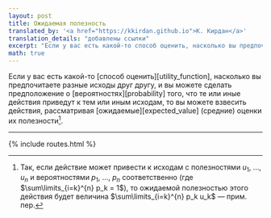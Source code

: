 ```yaml
---
layout: post
title: Ожидаемая полезность
translated_by: '<a href="https://kkirdan.github.io">К. Кирдан</a>'
translation_details: "добавлены ссылки"
excerpt: "Если у вас есть какой-то способ оценить, насколько вы предпочитаете разные исходы друг другу, и вы можете сделать предположение о вероятностях того, что те или иные действия приведут к тем или иным исходам, то вы можете взвесить действия, рассматривая их средние ожидаемые оценки."
math: true
---
```

Если у вас есть какой-то [способ оценить][utility_function], насколько вы предпочитаете разные исходы друг другу, и вы можете сделать предположение о [вероятностях][probability] того, что те или иные действия приведут к тем или иным исходам, то вы можете взвесить действия, рассматривая [ожидаемые][expected_value] (средние) оценки их полезности[^1].

---

[^1]: Так, если действие может привести к исходам с полезностями $u_1$, ..., $u_n$ и вероятностями $p_1$, ..., $p_n$ соответственно (где $\sum\limits_{i=k}^{n} p_k = 1$), то ожидаемой полезностью этого действия будет величина $\sum\limits_{i=k}^{n} p_k u_k$ — прим. пер.

{% include routes.html %}
